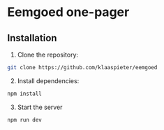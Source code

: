 # Eemgoed one-pager

## Installation

1. Clone the repository:

```sh
git clone https://github.com/klaaspieter/eemgoed
```

2. Install dependencies:

```sh
npm install
```

3. Start the server

```sh
npm run dev
```
